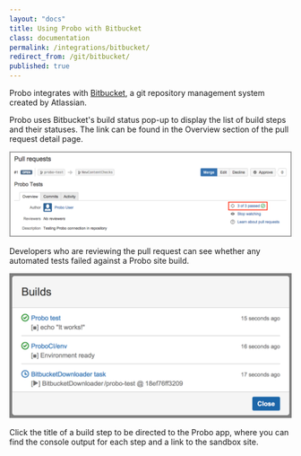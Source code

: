 ```yaml
---
layout: "docs"
title: Using Probo with Bitbucket
class: documentation
permalink: /integrations/bitbucket/
redirect_from: /git/bitbucket/
published: true
---
```

Probo integrates with [Bitbucket](https://bitbucket.org), a git repository management system created by Atlassian.

Probo uses Bitbucket's build status pop-up to display the list of build steps and their statuses. The link can be found in the Overview section of the pull request detail page.

<img src="/images/bitbucket-build-status.png" alt="Bitbucket Build Status Link Screenshot" class="screenshot">

Developers who are reviewing the pull request can see whether any automated tests failed against a Probo site build.

<img src="/images/bitbucket-screenshot.png" alt="Bitbucket Build Status Popup Screenshot" class="screenshot">

Click the title of a build step to be directed to the Probo app, where you can find the console output for each step and a link to the sandbox site.
